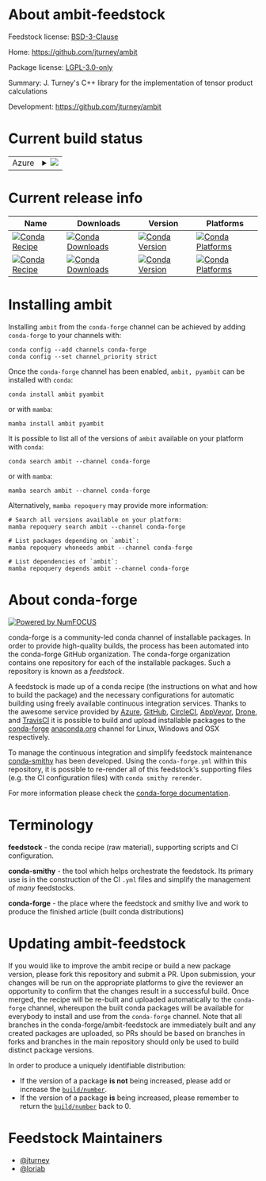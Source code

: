 About ambit-feedstock
=====================

Feedstock license: [BSD-3-Clause](https://github.com/conda-forge/ambit-feedstock/blob/main/LICENSE.txt)

Home: https://github.com/jturney/ambit

Package license: [LGPL-3.0-only](https://opensource.org/license/lgpl-3-0/)

Summary: J. Turney's C++ library for the implementation of tensor product calculations

Development: https://github.com/jturney/ambit

Current build status
====================


<table>
    
  <tr>
    <td>Azure</td>
    <td>
      <details>
        <summary>
          <a href="https://dev.azure.com/conda-forge/feedstock-builds/_build/latest?definitionId=19955&branchName=main">
            <img src="https://dev.azure.com/conda-forge/feedstock-builds/_apis/build/status/ambit-feedstock?branchName=main">
          </a>
        </summary>
        <table>
          <thead><tr><th>Variant</th><th>Status</th></tr></thead>
          <tbody><tr>
              <td>linux_64_hdf51.14.3</td>
              <td>
                <a href="https://dev.azure.com/conda-forge/feedstock-builds/_build/latest?definitionId=19955&branchName=main">
                  <img src="https://dev.azure.com/conda-forge/feedstock-builds/_apis/build/status/ambit-feedstock?branchName=main&jobName=linux&configuration=linux%20linux_64_hdf51.14.3" alt="variant">
                </a>
              </td>
            </tr><tr>
              <td>linux_64_hdf51.14.4</td>
              <td>
                <a href="https://dev.azure.com/conda-forge/feedstock-builds/_build/latest?definitionId=19955&branchName=main">
                  <img src="https://dev.azure.com/conda-forge/feedstock-builds/_apis/build/status/ambit-feedstock?branchName=main&jobName=linux&configuration=linux%20linux_64_hdf51.14.4" alt="variant">
                </a>
              </td>
            </tr><tr>
              <td>osx_64_hdf51.14.3</td>
              <td>
                <a href="https://dev.azure.com/conda-forge/feedstock-builds/_build/latest?definitionId=19955&branchName=main">
                  <img src="https://dev.azure.com/conda-forge/feedstock-builds/_apis/build/status/ambit-feedstock?branchName=main&jobName=osx&configuration=osx%20osx_64_hdf51.14.3" alt="variant">
                </a>
              </td>
            </tr><tr>
              <td>osx_64_hdf51.14.4</td>
              <td>
                <a href="https://dev.azure.com/conda-forge/feedstock-builds/_build/latest?definitionId=19955&branchName=main">
                  <img src="https://dev.azure.com/conda-forge/feedstock-builds/_apis/build/status/ambit-feedstock?branchName=main&jobName=osx&configuration=osx%20osx_64_hdf51.14.4" alt="variant">
                </a>
              </td>
            </tr><tr>
              <td>osx_arm64_hdf51.14.3</td>
              <td>
                <a href="https://dev.azure.com/conda-forge/feedstock-builds/_build/latest?definitionId=19955&branchName=main">
                  <img src="https://dev.azure.com/conda-forge/feedstock-builds/_apis/build/status/ambit-feedstock?branchName=main&jobName=osx&configuration=osx%20osx_arm64_hdf51.14.3" alt="variant">
                </a>
              </td>
            </tr><tr>
              <td>osx_arm64_hdf51.14.4</td>
              <td>
                <a href="https://dev.azure.com/conda-forge/feedstock-builds/_build/latest?definitionId=19955&branchName=main">
                  <img src="https://dev.azure.com/conda-forge/feedstock-builds/_apis/build/status/ambit-feedstock?branchName=main&jobName=osx&configuration=osx%20osx_arm64_hdf51.14.4" alt="variant">
                </a>
              </td>
            </tr>
          </tbody>
        </table>
      </details>
    </td>
  </tr>
</table>

Current release info
====================

| Name | Downloads | Version | Platforms |
| --- | --- | --- | --- |
| [![Conda Recipe](https://img.shields.io/badge/recipe-ambit-green.svg)](https://anaconda.org/conda-forge/ambit) | [![Conda Downloads](https://img.shields.io/conda/dn/conda-forge/ambit.svg)](https://anaconda.org/conda-forge/ambit) | [![Conda Version](https://img.shields.io/conda/vn/conda-forge/ambit.svg)](https://anaconda.org/conda-forge/ambit) | [![Conda Platforms](https://img.shields.io/conda/pn/conda-forge/ambit.svg)](https://anaconda.org/conda-forge/ambit) |
| [![Conda Recipe](https://img.shields.io/badge/recipe-pyambit-green.svg)](https://anaconda.org/conda-forge/pyambit) | [![Conda Downloads](https://img.shields.io/conda/dn/conda-forge/pyambit.svg)](https://anaconda.org/conda-forge/pyambit) | [![Conda Version](https://img.shields.io/conda/vn/conda-forge/pyambit.svg)](https://anaconda.org/conda-forge/pyambit) | [![Conda Platforms](https://img.shields.io/conda/pn/conda-forge/pyambit.svg)](https://anaconda.org/conda-forge/pyambit) |

Installing ambit
================

Installing `ambit` from the `conda-forge` channel can be achieved by adding `conda-forge` to your channels with:

```
conda config --add channels conda-forge
conda config --set channel_priority strict
```

Once the `conda-forge` channel has been enabled, `ambit, pyambit` can be installed with `conda`:

```
conda install ambit pyambit
```

or with `mamba`:

```
mamba install ambit pyambit
```

It is possible to list all of the versions of `ambit` available on your platform with `conda`:

```
conda search ambit --channel conda-forge
```

or with `mamba`:

```
mamba search ambit --channel conda-forge
```

Alternatively, `mamba repoquery` may provide more information:

```
# Search all versions available on your platform:
mamba repoquery search ambit --channel conda-forge

# List packages depending on `ambit`:
mamba repoquery whoneeds ambit --channel conda-forge

# List dependencies of `ambit`:
mamba repoquery depends ambit --channel conda-forge
```


About conda-forge
=================

[![Powered by
NumFOCUS](https://img.shields.io/badge/powered%20by-NumFOCUS-orange.svg?style=flat&colorA=E1523D&colorB=007D8A)](https://numfocus.org)

conda-forge is a community-led conda channel of installable packages.
In order to provide high-quality builds, the process has been automated into the
conda-forge GitHub organization. The conda-forge organization contains one repository
for each of the installable packages. Such a repository is known as a *feedstock*.

A feedstock is made up of a conda recipe (the instructions on what and how to build
the package) and the necessary configurations for automatic building using freely
available continuous integration services. Thanks to the awesome service provided by
[Azure](https://azure.microsoft.com/en-us/services/devops/), [GitHub](https://github.com/),
[CircleCI](https://circleci.com/), [AppVeyor](https://www.appveyor.com/),
[Drone](https://cloud.drone.io/welcome), and [TravisCI](https://travis-ci.com/)
it is possible to build and upload installable packages to the
[conda-forge](https://anaconda.org/conda-forge) [anaconda.org](https://anaconda.org/)
channel for Linux, Windows and OSX respectively.

To manage the continuous integration and simplify feedstock maintenance
[conda-smithy](https://github.com/conda-forge/conda-smithy) has been developed.
Using the ``conda-forge.yml`` within this repository, it is possible to re-render all of
this feedstock's supporting files (e.g. the CI configuration files) with ``conda smithy rerender``.

For more information please check the [conda-forge documentation](https://conda-forge.org/docs/).

Terminology
===========

**feedstock** - the conda recipe (raw material), supporting scripts and CI configuration.

**conda-smithy** - the tool which helps orchestrate the feedstock.
                   Its primary use is in the construction of the CI ``.yml`` files
                   and simplify the management of *many* feedstocks.

**conda-forge** - the place where the feedstock and smithy live and work to
                  produce the finished article (built conda distributions)


Updating ambit-feedstock
========================

If you would like to improve the ambit recipe or build a new
package version, please fork this repository and submit a PR. Upon submission,
your changes will be run on the appropriate platforms to give the reviewer an
opportunity to confirm that the changes result in a successful build. Once
merged, the recipe will be re-built and uploaded automatically to the
`conda-forge` channel, whereupon the built conda packages will be available for
everybody to install and use from the `conda-forge` channel.
Note that all branches in the conda-forge/ambit-feedstock are
immediately built and any created packages are uploaded, so PRs should be based
on branches in forks and branches in the main repository should only be used to
build distinct package versions.

In order to produce a uniquely identifiable distribution:
 * If the version of a package **is not** being increased, please add or increase
   the [``build/number``](https://docs.conda.io/projects/conda-build/en/latest/resources/define-metadata.html#build-number-and-string).
 * If the version of a package **is** being increased, please remember to return
   the [``build/number``](https://docs.conda.io/projects/conda-build/en/latest/resources/define-metadata.html#build-number-and-string)
   back to 0.

Feedstock Maintainers
=====================

* [@jturney](https://github.com/jturney/)
* [@loriab](https://github.com/loriab/)

